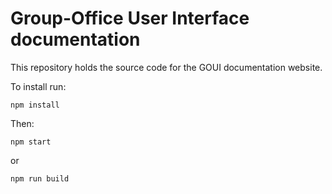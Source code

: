 # Group-Office User Interface documentation

This repository holds the source code for the GOUI documentation website.

To install run:
```
npm install
```

Then:

```
npm start
```

or

```
npm run build
```